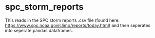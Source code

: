 # spc_storm_reports
This reads in the SPC storm reports .csv file (found here: https://www.spc.noaa.gov/climo/reports/today.html) and then seperates into seperate pandas dataframes.
